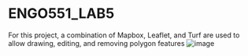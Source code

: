 # ENGO551_LAB5
For this project, a combination of Mapbox, Leaflet, and Turf are used to allow drawing, editing, and removing polygon features
![image](https://user-images.githubusercontent.com/61097726/163294192-599a798f-8566-4b24-9ac5-22a4cac0c140.png)
